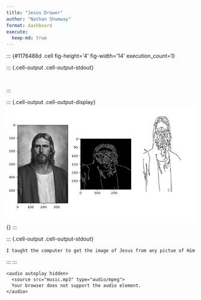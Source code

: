 ```yaml
---
title: "Jesus Drawer"
author: "Nathan Shumway"
format: dashboard
execute:
  keep-md: true
---
```



::: {#1176488d .cell fig-height='4' fig-width='14' execution_count=1}

::: {.cell-output .cell-output-stdout}
```


```
:::

::: {.cell-output .cell-output-display}
![](simple_files/figure-html/cell-2-output-2.png){}
:::

::: {.cell-output .cell-output-stdout}
```
I taught the computer to get the image of Jesus from any pictue of Him
```
:::
:::



```{=html}
<audio autoplay hidden>
  <source src="music.mp3" type="audio/mpeg">
  Your browser does not support the audio element.
</audio>
```
